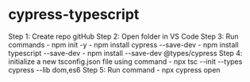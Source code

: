 # cypress-typescript

<!-- Create Project -->

Step 1: Create repo gitHub
Step 2: Open folder in VS Code
Step 3: Run commands 
        - npm init -y
        - npm install cypress --save-dev
        - npm install typescript --save-dev
        - npm install --save-dev @types/cypress
Step 4: initialize a new tsconfig.json file using command
        - npx tsc --init --types cypress --lib dom,es6
Step 5: Run command
        - npx cypress open


<!--  -->